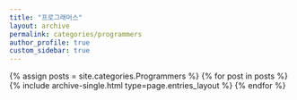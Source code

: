 ```yaml
---
title: "프로그래머스"
layout: archive
permalink: categories/programmers
author_profile: true
custom_sidebar: true
---
```



{% assign posts = site.categories.Programmers %}
{% for post in posts %} {% include archive-single.html type=page.entries_layout %} {% endfor %}